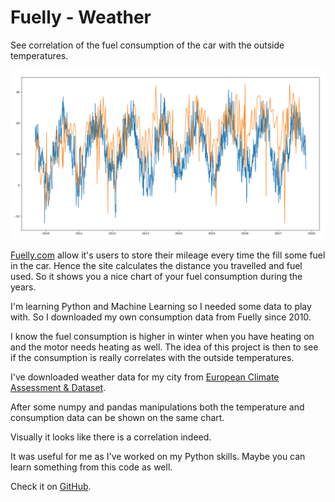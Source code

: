 # Fuelly - Weather

See correlation of the fuel consumption of the car with the outside temperatures.

![](2017-12-08-10_20_05-Figure-1.png)

[Fuelly.com](http://fuelly.com/) allow it's users to store their mileage every time the fill some fuel in the car.
Hence the site calculates the distance you travelled and fuel used. So it shows you a nice chart of your fuel consumption during the years.

I'm learning Python and Machine Learning so I needed some data to play with. So I downloaded my own consumption data from Fuelly since 2010.

I know the fuel consumption is higher in winter when you have heating on and the motor needs heating as well.
The idea of this project is then to see if the consumption is really correlates with the outside temperatures.

I've downloaded weather data for my city from [European Climate Assessment &amp; Dataset](http://www.ecad.eu/dailydata/datadictionary.php).

After some numpy and pandas manipulations both the temperature and consumption data can be shown on the same chart.

Visually it looks like there is a correlation indeed.

It was useful for me as I've worked on my Python skills. Maybe you can learn something from this code as well.

Check it on [GitHub](https://github.com/spidgorny/fuelly-weather).
